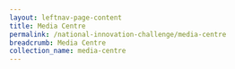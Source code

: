 ```yaml
---
layout: leftnav-page-content
title: Media Centre
permalink: /national-innovation-challenge/media-centre
breadcrumb: Media Centre
collection_name: media-centre
---
```

